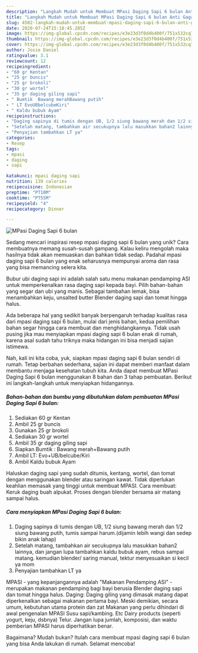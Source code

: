 ```yaml
---
description: "Langkah Mudah untuk Membuat MPasi Daging Sapi 6 bulan Anti Gagal"
title: "Langkah Mudah untuk Membuat MPasi Daging Sapi 6 bulan Anti Gagal"
slug: 4502-langkah-mudah-untuk-membuat-mpasi-daging-sapi-6-bulan-anti-gagal
date: 2020-07-24T15:18:45.285Z
image: https://img-global.cpcdn.com/recipes/e3e23d3f0d4b400f/751x532cq70/mpasi-daging-sapi-6-bulan-foto-resep-utama.jpg
thumbnail: https://img-global.cpcdn.com/recipes/e3e23d3f0d4b400f/751x532cq70/mpasi-daging-sapi-6-bulan-foto-resep-utama.jpg
cover: https://img-global.cpcdn.com/recipes/e3e23d3f0d4b400f/751x532cq70/mpasi-daging-sapi-6-bulan-foto-resep-utama.jpg
author: Josie Daniel
ratingvalue: 3.1
reviewcount: 12
recipeingredient:
- "60 gr Kentan"
- "25 gr buncis"
- "25 gr brokoli"
- "30 gr wortel"
- "35 gr daging giling sapi"
- " Bumtik  Bawang merahBawang putih"
- " LT EvoUBbelcubeKiri"
- " Kaldu bubuk Ayam"
recipeinstructions:
- "Daging sapinya di tumis dengan UB, 1/2 siung bawang merah dan 1/2 siung bawang putih, tumis sampai harum.(dijamin lebih wangi dan sedep bikin anak lahap)"
- "Setelah matang, tambahkan air secukupnya lalu masukkan bahan2 lainnya, dan jangan lupa tambahkan kaldu bubuk ayam, rebus sampai matang. kemudian blender/ saring manual, tektur menyesuaikan si kecil ya mom"
- "Penyajian tambahkan LT ya"
categories:
- Resep
tags:
- mpasi
- daging
- sapi

katakunci: mpasi daging sapi 
nutrition: 139 calories
recipecuisine: Indonesian
preptime: "PT10M"
cooktime: "PT55M"
recipeyield: "4"
recipecategory: Dinner

---
```



![MPasi Daging Sapi 6 bulan](https://img-global.cpcdn.com/recipes/e3e23d3f0d4b400f/751x532cq70/mpasi-daging-sapi-6-bulan-foto-resep-utama.jpg)

Sedang mencari inspirasi resep mpasi daging sapi 6 bulan yang unik? Cara membuatnya memang susah-susah gampang. Kalau keliru mengolah maka hasilnya tidak akan memuaskan dan bahkan tidak sedap. Padahal mpasi daging sapi 6 bulan yang enak seharusnya mempunyai aroma dan rasa yang bisa memancing selera kita.

Bubur ubi daging sapi ini adalah salah satu menu makanan pendamping ASI untuk memperkenalkan rasa daging sapi kepada bayi. Pilih bahan-bahan yang segar dan ubi yang manis. Sebagai tambahan lemak, bisa menambahkan keju, unsalted butter Blender daging sapi dan tomat hingga halus.

Ada beberapa hal yang sedikit banyak berpengaruh terhadap kualitas rasa dari mpasi daging sapi 6 bulan, mulai dari jenis bahan, kedua pemilihan bahan segar hingga cara membuat dan menghidangkannya. Tidak usah pusing jika mau menyiapkan mpasi daging sapi 6 bulan enak di rumah, karena asal sudah tahu triknya maka hidangan ini bisa menjadi sajian istimewa.


Nah, kali ini kita coba, yuk, siapkan mpasi daging sapi 6 bulan sendiri di rumah. Tetap berbahan sederhana, sajian ini dapat memberi manfaat dalam membantu menjaga kesehatan tubuh kita. Anda dapat membuat MPasi Daging Sapi 6 bulan menggunakan 8 bahan dan 3 tahap pembuatan. Berikut ini langkah-langkah untuk menyiapkan hidangannya.

<!--inarticleads1-->

##### Bahan-bahan dan bumbu yang dibutuhkan dalam pembuatan MPasi Daging Sapi 6 bulan:

1. Sediakan 60 gr Kentan
1. Ambil 25 gr buncis
1. Gunakan 25 gr brokoli
1. Sediakan 30 gr wortel
1. Ambil 35 gr daging giling sapi
1. Siapkan  Bumtik : Bawang merah+Bawang putih
1. Ambil  LT: Evo+UB/belcube/Kiri
1. Ambil  Kaldu bubuk Ayam


Haluskan daging sapi yang sudah ditumis, kentang, wortel, dan tomat dengan menggunakan blender atau saringan kawat. Tidak diperlukan keahlian memasak yang tinggi untuk membuat MPASI. Cara membuat: Keruk daging buah alpukat. Proses dengan blender bersama air matang sampai halus. 

<!--inarticleads2-->

##### Cara menyiapkan MPasi Daging Sapi 6 bulan:

1. Daging sapinya di tumis dengan UB, 1/2 siung bawang merah dan 1/2 siung bawang putih, tumis sampai harum.(dijamin lebih wangi dan sedep bikin anak lahap)
1. Setelah matang, tambahkan air secukupnya lalu masukkan bahan2 lainnya, dan jangan lupa tambahkan kaldu bubuk ayam, rebus sampai matang. kemudian blender/ saring manual, tektur menyesuaikan si kecil ya mom
1. Penyajian tambahkan LT ya


MPASI - yang kepanjangannya adalah &#34;Makanan Pendamping ASI&#34; - merupakan makanan pendamping bagi bayi berusia Blender daging sapi dan tomat hingga halus. Daging: Daging giling yang dimasak matang dapat diperkenalkan sebagai makanan pertama bayi. Meski demikian, secara umum, kebutuhan utama protein dan zat Makanan yang perlu dihindari di awal pengenalan MPASI Susu sapi/kambing. Etc Dairy products (seperti yogurt, keju, dsbnya) Telur. Jangan lupa jumlah, komposisi, dan waktu pemberian MPASI harus diperhatikan benar. 

Bagaimana? Mudah bukan? Itulah cara membuat mpasi daging sapi 6 bulan yang bisa Anda lakukan di rumah. Selamat mencoba!
